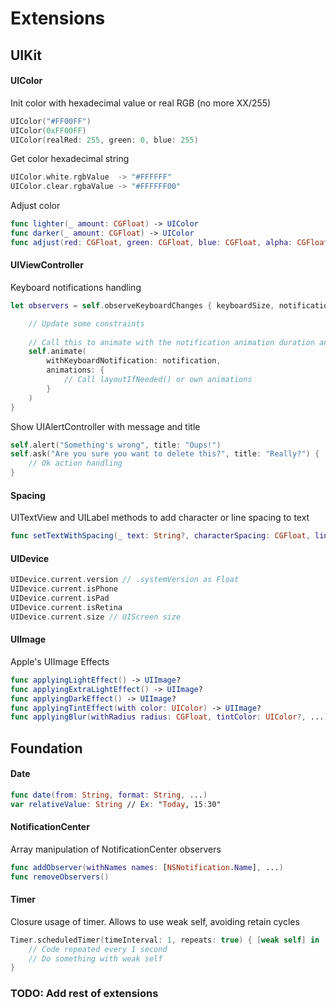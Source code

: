 
# Extensions

## UIKit

#### UIColor

Init color with hexadecimal value or real RGB (no more XX/255)

```swift
UIColor("#FF00FF")
UIColor(0xFF00FF)
UIColor(realRed: 255, green: 0, blue: 255)
```

Get color hexadecimal string

```swift
UIColor.white.rgbValue  -> "#FFFFFF"
UIColor.clear.rgbaValue -> "#FFFFFF00"
```

Adjust color

```swift
func lighter(_ amount: CGFloat) -> UIColor
func darker(_ amount: CGFloat) -> UIColor
func adjust(red: CGFloat, green: CGFloat, blue: CGFloat, alpha: CGFloat) -> UIColor
```

#### UIViewController

Keyboard notifications handling

```swift
let observers = self.observeKeyboardChanges { keyboardSize, notification in

    // Update some constraints
    
    // Call this to animate with the notification animation duration and options
    self.animate(
        withKeyboardNotification: notification,
        animations: {
            // Call layoutIfNeeded() or own animations
        }
    )
}
```

Show UIAlertController with message and title

```swift
self.alert("Something's wrong", title: "Oups!")
self.ask("Are you sure you want to delete this?", title: "Really?") {
    // Ok action handling
}
```

#### Spacing

UITextView and UILabel methods to add character or line spacing to text

```swift
func setTextWithSpacing(_ text: String?, characterSpacing: CGFloat, lineSpacing: CGFloat, ...)
```

#### UIDevice

```swift
UIDevice.current.version // .systemVersion as Float
UIDevice.current.isPhone
UIDevice.current.isPad
UIDevice.current.isRetina
UIDevice.current.size // UIScreen size
```

#### UIImage

Apple's UIImage Effects

```swift
func applyingLightEffect() -> UIImage?
func applyingExtraLightEffect() -> UIImage?
func applyingDarkEffect() -> UIImage?
func applyingTintEffect(with color: UIColor) -> UIImage?
func applyingBlur(withRadius radius: CGFloat, tintColor: UIColor?, ...) -> UIImage?
```

## Foundation

#### Date

```swift
func date(from: String, format: String, ...)
var relativeValue: String // Ex: "Today, 15:30"
```

#### NotificationCenter

Array manipulation of NotificationCenter observers

```swift
func addObserver(withNames names: [NSNotification.Name], ...)
func removeObservers()
```

#### Timer

Closure usage of timer. Allows to use weak self, avoiding retain cycles

```swift
Timer.scheduledTimer(timeInterval: 1, repeats: true) { [weak self] in
    // Code repeated every 1 second
    // Do something with weak self
}
```

### TODO: Add rest of extensions
